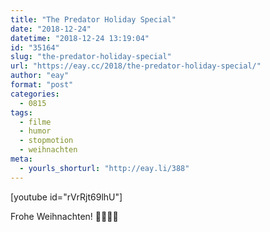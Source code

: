 ```yaml
---
title: "The Predator Holiday Special"
date: "2018-12-24"
datetime: "2018-12-24 13:19:04"
id: "35164"
slug: "the-predator-holiday-special"
url: "https://eay.cc/2018/the-predator-holiday-special/"
author: "eay"
format: "post"
categories:
  - 0815
tags:
  - filme
  - humor
  - stopmotion
  - weihnachten
meta:
  - yourls_shorturl: "http://eay.li/388"
---
```


\[youtube id="rVrRjt69lhU"\]

Frohe Weihnachten! 🎁🎄🎅🏻
